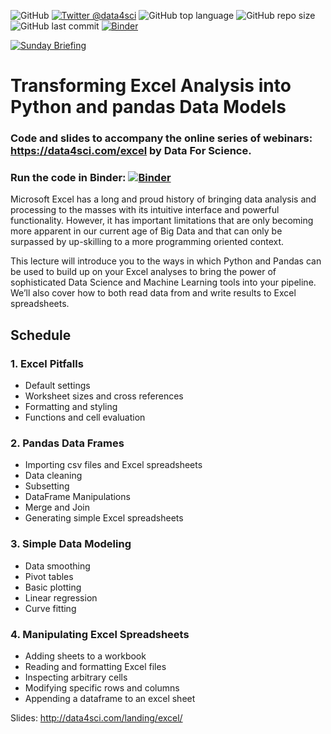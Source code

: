 ![GitHub](https://img.shields.io/github/license/DataForScience/Excel)
[![Twitter @data4sci](https://img.shields.io/twitter/follow/data4sci)](https://twitter.com/intent/follow?screen_name=data4sci)
![GitHub top language](https://img.shields.io/github/languages/top/DataForScience/Excel)
![GitHub repo size](https://img.shields.io/github/repo-size/DataForScience/Excel)
![GitHub last commit](https://img.shields.io/github/last-commit/DataForScience/Excel)
[![Binder](https://mybinder.org/badge_logo.svg)](https://mybinder.org/v2/gh/DataForScience/Excel/master)

[![Sunday Briefing](https://img.shields.io/badge/Sunday_Briefing-Subscribe-blue)](https://data4science.ck.page/a63d4cc8d9)

# Transforming Excel Analysis into Python and pandas Data Models

### Code and slides to accompany the online series of webinars: https://data4sci.com/excel by Data For Science.

### Run the code in Binder: [![Binder](https://mybinder.org/badge_logo.svg)](https://mybinder.org/v2/gh/DataForScience/Excel/master)

Microsoft Excel has a long and proud history of bringing data analysis and processing to the masses with its intuitive interface and powerful functionality. However, it has important limitations that are only becoming more apparent in our current age of Big Data and that can only be surpassed by up-skilling to a more programming oriented context. 

This lecture will introduce you to the ways in which Python and Pandas can be used to build up on your Excel analyses to bring the power of sophisticated Data Science and Machine Learning tools into your pipeline. We’ll also cover how to both read data from and write results to Excel spreadsheets.

## Schedule

### 1. Excel Pitfalls
- Default settings
- Worksheet sizes and cross references
- Formatting and styling
- Functions and cell evaluation

### 2. Pandas Data Frames
- Importing csv files and Excel spreadsheets
- Data cleaning
- Subsetting
- DataFrame Manipulations
- Merge and Join
- Generating simple Excel spreadsheets

### 3. Simple Data Modeling
- Data smoothing
- Pivot tables
- Basic plotting
- Linear regression
- Curve fitting

### 4. Manipulating Excel Spreadsheets   
- Adding sheets to a workbook
- Reading and formatting Excel files
- Inspecting arbitrary cells
- Modifying specific rows and columns
- Appending a dataframe to an excel sheet

Slides: http://data4sci.com/landing/excel/